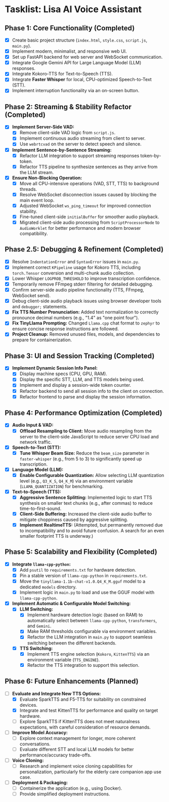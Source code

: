 # Tasklist: Lisa AI Voice Assistant

## Phase 1: Core Functionality (Completed)

*   [x] Create basic project structure (`index.html`, `style.css`, `script.js`, `main.py`).
*   [x] Implement modern, minimalist, and responsive web UI.
*   [x] Set up FastAPI backend for web server and WebSocket communication.
*   [x] Integrate Google Gemini API for Large Language Model (LLM) responses.
*   [x] Integrate Kokoro-TTS for Text-to-Speech (TTS).
*   [x] Integrate **Faster Whisper** for local, CPU-optimized Speech-to-Text (STT).
*   [x] Implement interruption functionality via an on-screen button.

## Phase 2: Streaming & Stability Refactor (Completed)

*   [x] **Implement Server-Side VAD:**
    *   [x] Remove client-side VAD logic from `script.js`.
    *   [x] Implement continuous audio streaming from client to server.
    *   [x] Use `webrtcvad` on the server to detect speech and silence.
*   [x] **Implement Sentence-by-Sentence Streaming:**
    *   [x] Refactor LLM integration to support streaming responses token-by-token.
    *   [x] Refactor TTS pipeline to synthesize sentences as they arrive from the LLM stream.
*   [x] **Ensure Non-Blocking Operation:**
    *   [x] Move all CPU-intensive operations (VAD, STT, TTS) to background threads.
    *   [x] Resolve WebSocket disconnection issues caused by blocking the main event loop.
    *   [x] Adjusted WebSocket `ws_ping_timeout` for improved connection stability.
    *   [x] Fine-tuned client-side `initialBuffer` for smoother audio playback.
    *   [x] Migrated client-side audio processing from `ScriptProcessorNode` to `AudioWorklet` for better performance and modern browser compatibility.

## Phase 2.5: Debugging & Refinement (Completed)
*   [x] Resolve `IndentationError` and `SyntaxError` issues in `main.py`.
*   [x] Implement correct `KPipeline` usage for Kokoro TTS, including `torch.Tensor` conversion and multi-chunk audio collection.
*   [x] Lower Whisper `LOGPROB_THRESHOLD` to improve transcription confidence.
*   [x] Temporarily remove FFmpeg stderr filtering for detailed debugging.
*   [x] Confirm server-side audio pipeline functionality (TTS, FFmpeg, WebSocket send).
*   [x] Debug client-side audio playback issues using browser developer tools and `debugger;` statements.
*   [x] **Fix TTS Number Pronunciation:** Added text normalization to correctly pronounce decimal numbers (e.g., "1.4" as "one point four").
*   [x] **Fix TinyLlama Prompting:** Changed `Llama.cpp` chat format to `zephyr` to ensure concise response instructions are followed.
*   [x] **Project Cleanup:** Removed unused files, models, and dependencies to prepare for containerization.

## Phase 3: UI and Session Tracking (Completed)
*   [x] **Implement Dynamic Session Info Panel:**
    *   [x] Display machine specs (CPU, GPU, RAM).
    *   [x] Display the specific STT, LLM, and TTS models being used.
    *   [x] Implement and display a session-wide token counter.
    *   [x] Refactor backend to send all session info to the client on connection.
    *   [x] Refactor frontend to parse and display the session information.

## Phase 4: Performance Optimization (Completed)

*   [x] **Audio Input & VAD:**
    *   [x] **Offload Resampling to Client:** Move audio resampling from the server to the client-side JavaScript to reduce server CPU load and network traffic.
*   [x] **Speech-to-Text (STT):**
    *   [x] **Tune Whisper Beam Size:** Reduce the `beam_size` parameter in `faster-whisper` (e.g., from 5 to 3) to significantly speed up transcription.
*   [x] **Language Model (LLM):**
    *   [x] **Enable Configurable Quantization:** Allow selecting LLM quantization level (e.g., `Q3_K_S`, `Q4_K_M`) via an environment variable (`LLAMA_QUANTIZATION`) for benchmarking.
*   [x] **Text-to-Speech (TTS):**
    *   [x] **Aggressive Sentence Splitting:** Implemented logic to start TTS synthesis on smaller text chunks (e.g., after commas) to reduce time-to-first-sound.
    *   [x] **Client-Side Buffering:** Increased the client-side audio buffer to mitigate choppiness caused by aggressive splitting.
    *   [x] **Implement RealtimeTTS:** (Attempted, but permanently removed due to incompatibility and to avoid future confusion. A search for an even smaller footprint TTS is underway.)

## Phase 5: Scalability and Flexibility (Completed)

*   [x] **Integrate `llama-cpp-python`:**
    *   [x] Add `psutil` to `requirements.txt` for hardware detection.
    *   [x] Pin a stable version of `llama-cpp-python` in `requirements.txt`.
    *   [x] Move the `tinyllama-1.1b-chat-v1.0.Q4_K_M.gguf` model to a dedicated `models` directory.
    *   [x] Implement logic in `main.py` to load and use the GGUF model with `llama-cpp-python`.
*   [x] **Implement Automatic & Configurable Model Switching:**
    *   [x] **LLM Switching:**
        *   [x] Implement hardware detection logic (based on RAM) to automatically select between `llama-cpp-python`, `transformers`, and `Gemini`.
        *   [x] Make RAM thresholds configurable via environment variables.
        *   [x] Refactor the LLM integration in `main.py` to support seamless switching between the different backends.
    *   [x] **TTS Switching:**
        *   [x] Implement TTS engine selection (`Kokoro`, `KittenTTS`) via an environment variable (`TTS_ENGINE`).
        *   [x] Refactor the TTS integration to support this selection.

## Phase 6: Future Enhancements (Planned)

*   [ ] **Evaluate and Integrate New TTS Options:**
    *   [x] Evaluate SparkTTS and F5-TTS for suitability on constrained devices.
    *   [x] Integrate and test KittenTTS for performance and quality on target hardware.
    *   [ ] Explore SparkTTS if KittenTTS does not meet naturalness expectations, with careful consideration of resource demands.
*   [ ] **Improve Model Accuracy:**
    *   [ ] Explore context management for longer, more coherent conversations.
    *   [ ] Evaluate different STT and local LLM models for better performance/accuracy trade-offs.
*   [ ] **Voice Cloning:**
    *   [ ] Research and implement voice cloning capabilities for personalization, particularly for the elderly care companion app use case.
*   [ ] **Deployment & Packaging:**
    *   [ ] Containerize the application (e.g., using Docker).
    *   [ ] Provide simplified deployment instructions.

